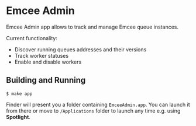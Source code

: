 # Emcee Admin

Emcee Admin app allows to track and manage Emcee queue instances.

Current functionality:

- Discover running queues addresses and their versions
- Track worker statuses
- Enable and disable workers

## Building and Running

```shell
$ make app
```
Finder will present you a folder containing `EmceeAdmin.app`. You can launch it from there or move to `/Applications` folder to launch any time e.g. using **Spotlight**.
